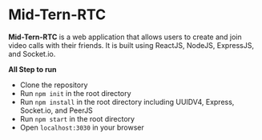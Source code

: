 # Mid-Tern-RTC

**Mid-Tern-RTC** is a web application that allows users to create and join video calls with their friends. It is built using ReactJS, NodeJS, ExpressJS, and Socket.io.

**All Step to run**
- Clone the repository
- Run `npm init` in the root directory
- Run `npm install` in the root directory including UUIDV4, Express, Socket.io, and PeerJS
- Run `npm start` in the root directory
- Open `localhost:3030` in your browser
